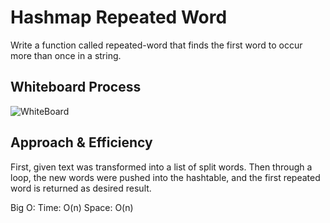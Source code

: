 # Hashmap Repeated Word

Write a function called repeated-word that finds the first word to occur more than once in a string.

## Whiteboard Process

![WhiteBoard](./whiteboard.jpg)

## Approach & Efficiency

First, given text was transformed into a list of split words. Then through a loop, the new words were pushed into the hashtable, and the first repeated word is returned as desired result.

Big O:
Time: O(n)
Space: O(n)
